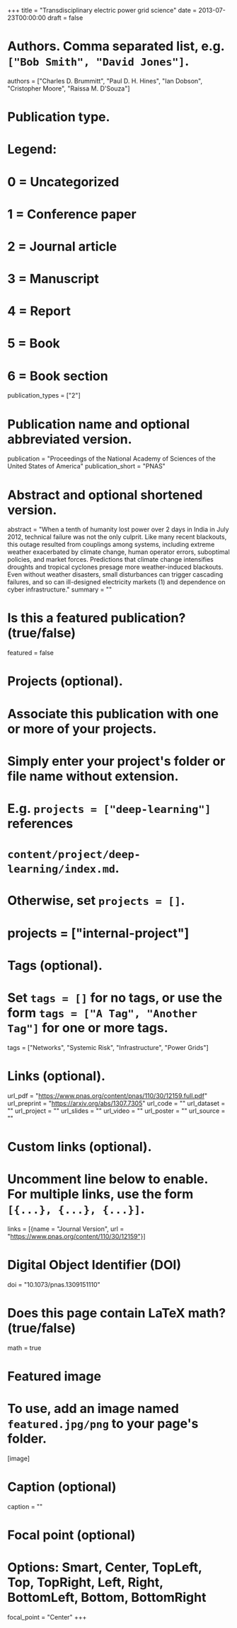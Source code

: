 +++
title = "Transdisciplinary electric power grid science"
date = 2013-07-23T00:00:00
draft = false

# Authors. Comma separated list, e.g. `["Bob Smith", "David Jones"]`.
authors = ["Charles D. Brummitt", "Paul D. H. Hines", "Ian Dobson", "Cristopher Moore", "Raissa M. D'Souza"]

# Publication type.
# Legend:
# 0 = Uncategorized
# 1 = Conference paper
# 2 = Journal article
# 3 = Manuscript
# 4 = Report
# 5 = Book
# 6 = Book section
publication_types = ["2"]

# Publication name and optional abbreviated version.
publication = "Proceedings of the National Academy of Sciences of the United States of America"
publication_short = "PNAS"

# Abstract and optional shortened version.
abstract = "When a tenth of humanity lost power over 2 days in India in July 2012, technical failure was not the only culprit. Like many recent blackouts, this outage resulted from couplings among systems, including extreme weather exacerbated by climate change, human operator errors, suboptimal policies, and market forces. Predictions that climate change intensifies droughts and tropical cyclones presage more weather-induced blackouts. Even without weather disasters, small disturbances can trigger cascading failures, and so can ill-designed electricity markets (1) and dependence on cyber infrastructure."
summary = ""

# Is this a featured publication? (true/false)
featured = false

# Projects (optional).
#   Associate this publication with one or more of your projects.
#   Simply enter your project's folder or file name without extension.
#   E.g. `projects = ["deep-learning"]` references 
#   `content/project/deep-learning/index.md`.
#   Otherwise, set `projects = []`.
# projects = ["internal-project"]

# Tags (optional).
#   Set `tags = []` for no tags, or use the form `tags = ["A Tag", "Another Tag"]` for one or more tags.
tags = ["Networks", "Systemic Risk", "Infrastructure", "Power Grids"]

# Links (optional).
url_pdf = "https://www.pnas.org/content/pnas/110/30/12159.full.pdf"
url_preprint = "https://arxiv.org/abs/1307.7305"
url_code = ""
url_dataset = ""
url_project = ""
url_slides = ""
url_video = ""
url_poster = ""
url_source = ""

# Custom links (optional).
#   Uncomment line below to enable. For multiple links, use the form `[{...}, {...}, {...}]`.
links = [{name = "Journal Version", url = "https://www.pnas.org/content/110/30/12159"}]

# Digital Object Identifier (DOI)
doi = "10.1073/pnas.1309151110"

# Does this page contain LaTeX math? (true/false)
math = true

# Featured image
# To use, add an image named `featured.jpg/png` to your page's folder. 
[image]
  # Caption (optional)
  caption = ""

  # Focal point (optional)
  # Options: Smart, Center, TopLeft, Top, TopRight, Left, Right, BottomLeft, Bottom, BottomRight
  focal_point = "Center"
+++



